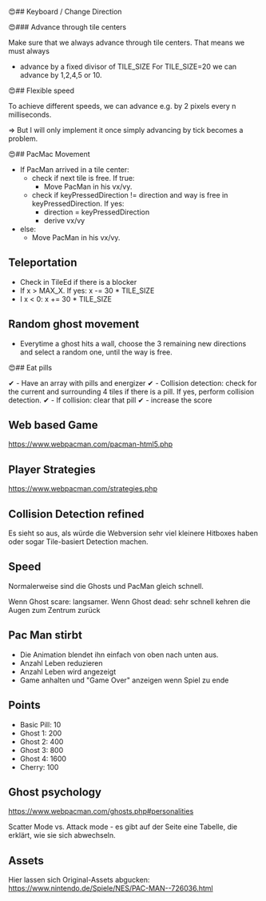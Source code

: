 😍## Keyboard / Change Direction

😍### Advance through tile centers

Make sure that we always advance through tile centers. That means we must always

- advance by a fixed divisor of TILE_SIZE
  For TILE_SIZE=20 we can advance by 1,2,4,5 or 10.

😍## Flexible speed

To achieve different speeds, we can advance e.g. by 2 pixels every n milliseconds.

=> But I will only implement it once simply advancing by tick becomes a problem.

😍## PacMac Movement

- If PacMan arrived in a tile center:
  - check if next tile is free. If true:
    - Move PacMan in his vx/vy.
  - check if keyPressedDirection != direction and way is free in keyPressedDirection. If yes:
    - direction = keyPressedDirection
    - derive vx/vy
- else:
  - Move PacMan in his vx/vy.

## Teleportation

- Check in TileEd if there is a blocker
- If x > MAX_X. If yes: x -= 30 \* TILE_SIZE
- I x < 0: x += 30 \* TILE_SIZE

## Random ghost movement

- Everytime a ghost hits a wall, choose the 3 remaining new directions and select a random one, until the way is free.

😍## Eat pills

✔ - Have an array with pills and energizer
✔ - Collision detection: check for the current and surrounding 4 tiles if there is a pill. If yes, perform collision detection.
✔ - If collision: clear that pill
✔ - increase the score

## Web based Game

https://www.webpacman.com/pacman-html5.php

## Player Strategies

https://www.webpacman.com/strategies.php

## Collision Detection refined

Es sieht so aus, als würde die Webversion sehr viel kleinere Hitboxes haben oder sogar Tile-basiert Detection machen.

## Speed

Normalerweise sind die Ghosts und PacMan gleich schnell.

Wenn Ghost scare: langsamer.
Wenn Ghost dead: sehr schnell kehren die Augen zum Zentrum zurück

## Pac Man stirbt

- Die Animation blendet ihn einfach von oben nach unten aus.
- Anzahl Leben reduzieren
- Anzahl Leben wird angezeigt
- Game anhalten und "Game Over" anzeigen wenn Spiel zu ende

## Points

- Basic Pill: 10
- Ghost 1: 200
- Ghost 2: 400
- Ghost 3: 800
- Ghost 4: 1600
- Cherry: 100

## Ghost psychology

https://www.webpacman.com/ghosts.php#personalities

Scatter Mode vs. Attack mode - es gibt auf der Seite eine Tabelle, die erklärt, wie sie sich abwechseln.

## Assets

Hier lassen sich Original-Assets abgucken: https://www.nintendo.de/Spiele/NES/PAC-MAN--726036.html
